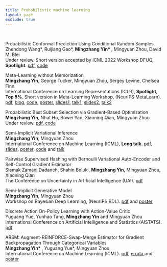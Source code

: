 ```yaml
---
title: Probabilistic machine learning
layout: page
exclude: true
---
```


<br />

Probabilistic Conformal Prediction Using Conditional Random Samples
<br> <span style="font-size:14px">  Zhendong Wang\*, Ruijiang Gao\*, <b>Mingzhang Yin* </b>, Mingyuan Zhou, David M. Blei    <br> Under review. Short version accepted by ICML 2022 Workshop DFUQ, **Spotlight**. [pdf](https://arxiv.org/pdf/2206.06584.pdf), [code](https://github.com/Zhendong-Wang/Probabilistic-Conformal-Prediction)

Meta-Learning without Memorization
 <br> <span style="font-size:14px"> **Mingzhang Yin**, George Tucker, Mingyuan Zhou, Sergey Levine, Chelsea Finn  <br>
International Conference on Learning Representations (ICLR), **Spotlight, Top 5%**. Short version in Meta-Learning Workshop, (NeurIPS MetaLearn). [pdf](https://arxiv.org/pdf/1912.03820.pdf), <a href="https://mingzhang-yin.github.io/2020/04/10/Meta-learning-without-Memorization.html" target="_blank">blog</a>, [code](https://github.com/mingzhang-yin/Meta-learning-without-memorization), <a href="https://mingzhang-yin.github.io/assets/pdfs/memo_poster.pdf" target="_blank">poster</a>, <a href="http://ai.stanford.edu/~cbfinn/_files/neurips19_memorization.pdf" target="_blank">slides1</a>, <a href="https://slideslive.com/38921876/bayesian-deep-learning-3" target="_blank">talk1</a>, <a href="https://mingzhang-yin.github.io/assets/pdfs/iclr2020_slides.pdf" target="_blank">slides2</a>, <a href="https://youtu.be/emUvd3WqHMs" target="_blank">talk2</a>

Probabilistic Best Subset Selection via Gradient-Based Optimization
<br> <span style="font-size:14px">  **Mingzhang Yin**, Nhat Ho, Bowei Yan, Xiaoning Qian, Mingyuan Zhou  <br> Under review. [pdf](https://arxiv.org/pdf/2006.06448.pdf), [code](https://github.com/mingzhang-yin/Probabilistic-Best-Subset)


Semi-Implicit Variational Inference
<br> <span style="font-size:14px"> **Mingzhang Yin**, Mingyuan Zhou  <br>
International Conference on Machine Learning (ICML), **Long talk**.  [pdf](http://proceedings.mlr.press/v80/yin18b/yin18b.pdf), <a href="https://github.com/mingzhang-yin/mingzhang-yin.github.io/blob/master/assets/pdfs/SIVI_ICML.pdf" target="_blank">slides</a>, <a href="https://mingzhang-yin.github.io/assets/pdfs/SIVI_poster.pdf" target="_blank">poster</a>, <a href="https://github.com/mingzhang-yin/SIVI" target="_blank">code</a> and <a href="https://vimeo.com/294655456" target="_blank"> talk </a> 
 </span>


 Pairwise Supervised Hashing with Bernoulli Variational Auto-Encoder and Self-Control Gradient Estimator
<br> <span style="font-size:14px"> Siamak Zamani Dadaneh, Shahin Boluki, **Mingzhang Yin**, Mingyuan Zhou, Xiaoning Qian<br>
The Conference on Uncertainty in Artificial Intelligence (UAI). [pdf](https://arxiv.org/pdf/2005.10477.pdf)

Semi-Implicit Generative Model
<br> <span style="font-size:14px"> **Mingzhang Yin**, Mingyuan Zhou  <br>
 Workshop on Bayesian Deep Learning, (NeurIPS BDL). [pdf](http://bayesiandeeplearning.org/2018/papers/84.pdf) and <a href="https://mingzhang-yin.github.io/assets/pdfs/sigmo_poster.pdf">poster </a> </span>


 Discrete Action On-Policy Learning with Action-Value Critic
<br> <span style="font-size:14px">  Yuguang Yue, Yunhao Tang, **Mingzhang Yin** and Mingyuan Zhou <br>
International Conference on Artificial Intelligence and Statistics (AISTATS). [pdf](https://arxiv.org/pdf/2002.03534.pdf)  


ARSM: Augment-REINFORCE-Swap-Merge Estimator for Gradient Backpropagation Through Categorical Variables
<br> <span style="font-size:14px"> <b>Mingzhang Yin* </b>, Yuguang Yue*, Mingyuan Zhou   <br>
International Conference on Machine Learning (ICML).  [pdf](https://arxiv.org/abs/1905.01413), <a href="https://mingzhang-yin.github.io/assets/pdfs/errata.pdf">errata </a> and <a href="">poster </a> </span>












